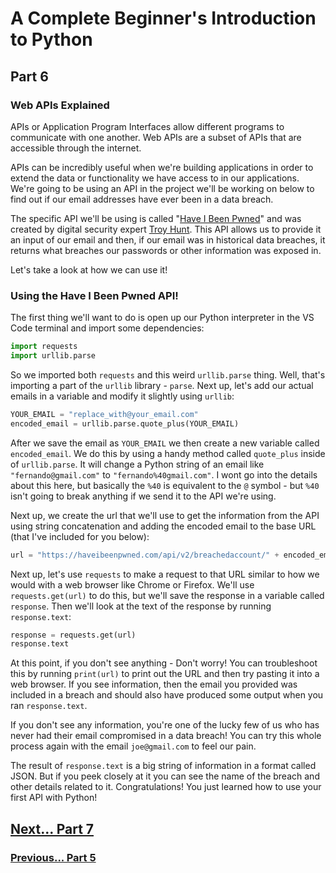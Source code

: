 # A Complete Beginner's Introduction to Python

## Part 6

### Web APIs Explained

APIs or Application Program Interfaces allow different programs to communicate with one another. Web APIs are a subset of APIs that are accessible through the internet. 

APIs can be incredibly useful when we're building applications in order to extend the data or functionality we have access to in our applications. We're going to be using an API in the project we'll be working on below to find out if our email addresses have ever been in a data breach.

The specific API we'll be using is called "[Have I Been Pwned](https://haveibeenpwned.com)" and was created by digital security expert [Troy Hunt](https://www.troyhunt.com/about/). This API allows us to provide it an input of our email and then, if our email was in historical data breaches, it returns what breaches our passwords or other information was exposed in.

Let's take a look at how we can use it!

### Using the Have I Been Pwned API!

The first thing we'll want to do is open up our Python interpreter in the VS Code terminal and import some dependencies:

```py
import requests
import urllib.parse
```

So we imported both `requests` and this weird `urllib.parse` thing. Well, that's importing a part of the `urllib` library - `parse`. Next up, let's add our actual emails in a variable and modify it slightly using `urllib`:

```python
YOUR_EMAIL = "replace_with@your_email.com"
encoded_email = urllib.parse.quote_plus(YOUR_EMAIL)
```

After we save the email as `YOUR_EMAIL` we then create a new variable called `encoded_email`. We do this by using a handy method called `quote_plus` inside of `urllib.parse`. It will change a Python string of an email like `"fernando@gmail.com"` to `"fernando%40gmail.com"`. I wont go into the details about this here, but basically the `%40` is equivalent to the `@` symbol - but `%40` isn't going to break anything if we send it to the API we're using.

Next up, we create the url that we'll use to get the information from the API using string concatenation and adding the encoded email to the base URL (that I've included for you below):

```python
url = "https://haveibeenpwned.com/api/v2/breachedaccount/" + encoded_email
```

Next up, let's use `requests` to make a request to that URL similar to how we would with a web browser like Chrome or Firefox. We'll use `requests.get(url)` to do this, but we'll save the response in a variable called `response`. Then we'll look at the text of the response by running `response.text`:

```python
response = requests.get(url)
response.text
```

At this point, if you don't see anything - Don't worry! You can troubleshoot this by running `print(url)` to print out the URL and then try pasting it into a web browser. If you see information, then the email you provided was included in a breach and should also have produced some output when you ran `response.text`. 

If you don't see any information, you're one of the lucky few of us who has never had their email compromised in a data breach! You can try this whole process again with the email `joe@gmail.com` to feel our pain.

The result of `response.text` is a big string of information in a format called JSON. But if you peek closely at it you can see the name of the breach and other details related to it. Congratulations! You just learned how to use your first API with Python!

## [Next... Part 7](part7.md)

### [Previous... Part 5](part5.md)